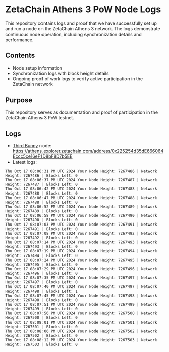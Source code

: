 # ZetaChain Athens 3 PoW Node Logs
This repository contains logs and proof that we have successfully set up and run a node on the ZetaChain Athens 3 network. The logs demonstrate continuous node operation, including synchronization details and performance.

## Contents
- Node setup information
- Synchronization logs with block height details
- Ongoing proof of work logs to verify active participation in the ZetaChain network

## Purpose
This repository serves as documentation and proof of participation in the ZetaChain Athens 3 PoW testnet.

## Logs

- [Third Bunny](https://thirdbunny.xyz/) node: https://athens.explorer.zetachain.com/address/0x225254d35dE666064Eccc5ce16eF1D8bF8D7b5EE
- Latest logs:
```
Thu Oct 17 08:06:31 PM UTC 2024 Your Node Height: 7267486 | Network Height: 7267486 | Blocks Left: 0
Thu Oct 17 08:06:37 PM UTC 2024 Your Node Height: 7267487 | Network Height: 7267487 | Blocks Left: 0
Thu Oct 17 08:06:42 PM UTC 2024 Your Node Height: 7267488 | Network Height: 7267488 | Blocks Left: 0
Thu Oct 17 08:06:47 PM UTC 2024 Your Node Height: 7267488 | Network Height: 7267488 | Blocks Left: 0
Thu Oct 17 08:06:52 PM UTC 2024 Your Node Height: 7267489 | Network Height: 7267489 | Blocks Left: 0
Thu Oct 17 08:06:58 PM UTC 2024 Your Node Height: 7267490 | Network Height: 7267490 | Blocks Left: 0
Thu Oct 17 08:07:03 PM UTC 2024 Your Node Height: 7267491 | Network Height: 7267491 | Blocks Left: 0
Thu Oct 17 08:07:08 PM UTC 2024 Your Node Height: 7267492 | Network Height: 7267492 | Blocks Left: 0
Thu Oct 17 08:07:14 PM UTC 2024 Your Node Height: 7267493 | Network Height: 7267493 | Blocks Left: 0
Thu Oct 17 08:07:19 PM UTC 2024 Your Node Height: 7267494 | Network Height: 7267494 | Blocks Left: 0
Thu Oct 17 08:07:24 PM UTC 2024 Your Node Height: 7267495 | Network Height: 7267495 | Blocks Left: 0
Thu Oct 17 08:07:29 PM UTC 2024 Your Node Height: 7267496 | Network Height: 7267496 | Blocks Left: 0
Thu Oct 17 08:07:35 PM UTC 2024 Your Node Height: 7267497 | Network Height: 7267497 | Blocks Left: 0
Thu Oct 17 08:07:40 PM UTC 2024 Your Node Height: 7267497 | Network Height: 7267498 | Blocks Left: 1
Thu Oct 17 08:07:45 PM UTC 2024 Your Node Height: 7267498 | Network Height: 7267498 | Blocks Left: 0
Thu Oct 17 08:07:51 PM UTC 2024 Your Node Height: 7267499 | Network Height: 7267499 | Blocks Left: 0
Thu Oct 17 08:07:56 PM UTC 2024 Your Node Height: 7267500 | Network Height: 7267500 | Blocks Left: 0
Thu Oct 17 08:08:01 PM UTC 2024 Your Node Height: 7267501 | Network Height: 7267501 | Blocks Left: 0
Thu Oct 17 08:08:06 PM UTC 2024 Your Node Height: 7267502 | Network Height: 7267502 | Blocks Left: 0
Thu Oct 17 08:08:12 PM UTC 2024 Your Node Height: 7267503 | Network Height: 7267503 | Blocks Left: 0
```
